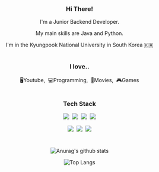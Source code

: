 <div align="center">
<h3>Hi There!</h3>
<p>I'm a Junior Backend Developer.</p>
<p> My main skills are Java and Python.</p>
<p>I'm in the Kyungpook National University in South Korea 🇰🇷</p>
  
#
<h3>I love..</h3>
<p>🖥Youtube,&nbsp;&nbsp;💻Programming,&nbsp;&nbsp;🎥Movies,&nbsp;&nbsp;🎮Games</p>
  
#
<h3>Tech Stack</h3>
<p><img src="https://img.shields.io/badge/Java-ca6702?style=flat-square&logo=Java&logoColor=white">&nbsp;&nbsp;<img src="https://img.shields.io/badge/Python-3766AB?style=flat-square&logo=Python&logoColor=white"/>&nbsp;&nbsp;<img src="https://img.shields.io/badge/MySQL-e9ecef?style=flat&logo=MySQL&logoColor=4479A1"/>&nbsp;&nbsp;<img src="https://img.shields.io/badge/Git-faedcd?style=flat&logo=Git&logoColor=F05032"/></p>

<p><img src="https://img.shields.io/badge/Notion-white?style=flat&logo=Notion&logoColor=black"/>&nbsp;&nbsp;<img src="https://img.shields.io/badge/Linear-343a40?style=flat&logo=linear&logoColor=5E6AD2"/>&nbsp;&nbsp;<img src="https://img.shields.io/badge/GitHub-gray?style=flat&logo=GitHub&logoColor=black"/></p>
  
#
![Anurag's github stats](https://github-readme-stats.vercel.app/api?username=Seokhun-Yang&show_icons=true&theme=tokyonight)

![Top Langs](https://github-readme-stats.vercel.app/api/top-langs/?username=Seokhun-Yang&layout=compact&theme=tokyonight)

</div>

<!--
**Seokhun-Yang/Seokhun-Yang** is a ✨ _special_ ✨ repository because its `README.md` (this file) appears on your GitHub profile.

Here are some ideas to get you started:

- 🔭 I’m currently working on ...
- 🌱 I’m currently learning ...
- 👯 I’m looking to collaborate on ...
- 🤔 I’m looking for help with ...
- 💬 Ask me about ...
- 📫 How to reach me: ...
- 😄 Pronouns: ...
- ⚡ Fun fact: ...
-->
